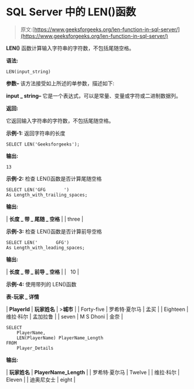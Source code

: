 # SQL Server 中的 LEN()函数

> 原文:[https://www.geeksforgeeks.org/len-function-in-sql-server/](https://www.geeksforgeeks.org/len-function-in-sql-server/)

**LEN()** 函数计算输入字符串的字符数，不包括尾随空格。

**语法:**

```
LEN(input_string)
```

**参数–**
该方法接受如上所述的单参数，描述如下:

**input _ string–**
它是一个表达式，可以是常量、变量或字符或二进制数据列。

**返回:**

它返回输入字符串的字符数，不包括尾随空格。

**示例-1:** 返回字符串的长度

```
SELECT LEN('Geeksforgeeks');
```

**输出:**

```
13
```

**示例-2:** 检查 LEN()函数是否计算尾随空格

```
SELECT LEN('GFG       ') 
As Length_with_trailing_spaces;
```

**输出:**

| **长度 _ 带 _ 尾随 _ 空格** |
| three |

**示例-3:** 检查 LEN()函数是否计算前导空格

```
SELECT LEN('       GFG') 
As Length_with_leading_spaces;
```

**输出:**

| **长度 _ 带 _ 前导 _ 空格** |
|   10 |

**示例-4:** 使用带列的 LEN()函数

**表-玩家 _ 详情**

| **PlayerId** | **玩家姓名** | >**城市** |
| Forty-five | 罗希特·夏尔马 | 孟买 |
| Eighteen | 维拉·科尔 | 孟加拉鲁 |
| seven | M S Dhoni | 金奈 |

```
SELECT
    PlayerName,
    LEN(PlayerName) PlayerName_Length
FROM
    Player_Details
```

**输出:**

| **玩家姓名** | **PlayerName_Length** |
| 罗希特·夏尔马 | Twelve |
| 维拉·科尔 | Eleven |
| 迪奥尼女士 | eight |
